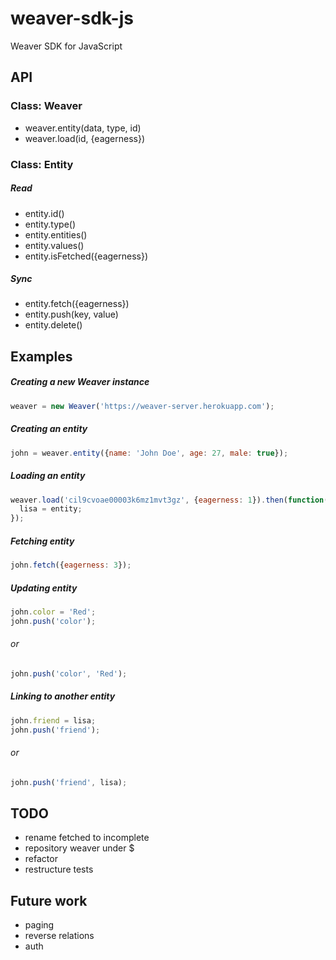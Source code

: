 # weaver-sdk-js
Weaver SDK for JavaScript

## API

### Class: Weaver
- weaver.entity(data, type, id)
- weaver.load(id, {eagerness})

### Class: Entity

##### Read
- entity.id()
- entity.type()
- entity.entities()
- entity.values()
- entity.isFetched({eagerness})

##### Sync
- entity.fetch({eagerness})
- entity.push(key, value)
- entity.delete()


## Examples

##### Creating a new Weaver instance
```javascript
weaver = new Weaver('https://weaver-server.herokuapp.com');
```

##### Creating an entity
```javascript
john = weaver.entity({name: 'John Doe', age: 27, male: true});
```

##### Loading an entity
```javascript
weaver.load('cil9cvoae00003k6mz1mvt3gz', {eagerness: 1}).then(function(entity){
  lisa = entity;
});
```

##### Fetching entity
```javascript
john.fetch({eagerness: 3});
```

##### Updating entity
```javascript
john.color = 'Red';
john.push('color');
```

###### or
```javascript
john.push('color', 'Red');
```

##### Linking to another entity
```javascript
john.friend = lisa;
john.push('friend');
```

###### or
```javascript
john.push('friend', lisa);
```


## TODO
- rename fetched to incomplete
- repository weaver under $
- refactor
- restructure tests

## Future work
- paging
- reverse relations
- auth